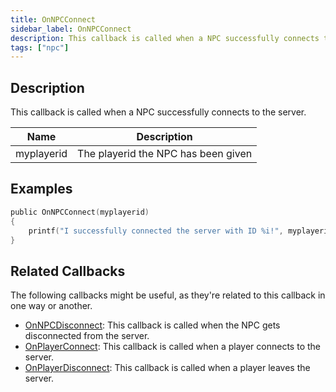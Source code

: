 ```yaml
---
title: OnNPCConnect
sidebar_label: OnNPCConnect
description: This callback is called when a NPC successfully connects to the server.
tags: ["npc"]
---
```


## Description

This callback is called when a NPC successfully connects to the server.

| Name         | Description                                        |
| ------------ | -------------------------------------------------- |
| myplayerid   | The playerid the NPC has been given                |

## Examples

```c
public OnNPCConnect(myplayerid)
{
    printf("I successfully connected the server with ID %i!", myplayerid);
}
```

## Related Callbacks

The following callbacks might be useful, as they're related to this callback in one way or another. 

- [OnNPCDisconnect](OnNPCDisconnect): This callback is called when the NPC gets disconnected from the server.
- [OnPlayerConnect](OnPlayerConnect): This callback is called when a player connects to the server.
- [OnPlayerDisconnect](OnPlayerDisconnect): This callback is called when a player leaves the server.
